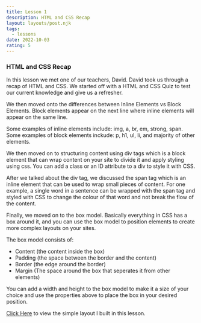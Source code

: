 ```yaml
---
title: Lesson 1
description: HTML and CSS Recap
layout: layouts/post.njk
tags:
  - lessons
date: 2022-10-03
rating: 5
---
```

### HTML and CSS Recap

In this lesson we met one of our teachers, David. David took us through a recap of HTML and CSS. We started off with a HTML and CSS Quiz to test our current knowledge and give us a refresher.

We then moved onto the differences between Inline Elements vs Block Elements. Block elements appear on the next line where inline elements will appear on the same line.

Some examples of inline elements include: img, a, br, em, strong, span.
Some examples of block elements inckude: p, h1, ul, li, and majority of other elements.

We then moved on to structuring content using div tags which is a block element that can wrap content on your site to divide it and apply styling using css. You can add a class or an ID attribute to a div to style it with CSS. 

After we talked about the div tag, we discussed the span tag which is an inline element that can be used to wrap small pieces of content. For one example, a single word in a sentence can be wrapped with the span tag and styled with CSS to change the colour of that word and not break the flow of the content.

Finally, we moved on to the box model. Basically everything in CSS has a box around it, and you can use the box model to position elements to create more complex layouts on your sites.    

The box model consists of:  
  - Content (the content inside the box)
  - Padding (the space between the border and the content)
  - Border (the edge around the border)
  - Margin (The space around the box that seperates it from other elements)

You can add a width and height to the box model to make it a size of your choice and use the properties above to place the box in your desired position.

[Click Here](https://codepen.io/im4evabr0ke/pen/bGMKqjy) to view the simple layout I built in this lesson.